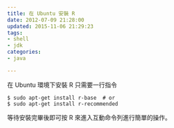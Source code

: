```yaml
---
title: 在 Ubuntu 安裝 R
date: 2012-07-09 21:28:00
updated: 2015-11-06 21:29:23
tags: 
- shell
- jdk
categories: 
- java

---
```

在 Ubuntu 環境下安裝 R 只需要一行指令
	

    $ sudo apt-get install r-base  # or
    $ sudo apt-get install r-recommended

等待安裝完畢後即可按 R 來進入互動命令列進行簡單的操作。